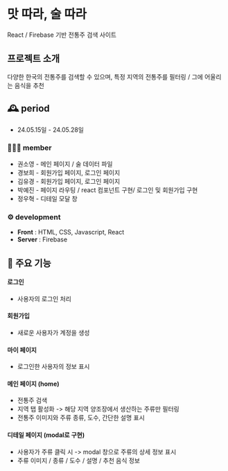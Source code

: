 # 맛 따라, 술 따라
React / Firebase 기반 전통주 검색 사이트


## 프로젝트 소개 
다양한 한국의 전통주를 검색할 수 있으며, 특정 지역의 전통주를 필터링 / 그에 어울리는 음식을 추천
<br>

## 🕰️ period
* 24.05.15일 - 24.05.28일

### 🧑‍🤝‍🧑 member
 -  권소영 - 메인 페이지 / 술 데이터 파일
 -  경보희 - 회원가입 페이지, 로그인 페이지
 -  김유경 - 회원가입 페이지, 로그인 페이지
 -  박예진 - 페이지 라우팅 / react 컴포넌트 구현/ 로그인 및 회원가입 구현
 -  정우혁 - 디테일 모달 창  

### ⚙️ development
- **Front** : HTML, CSS, Javascript, React
- **Server** : Firebase

## 📌 주요 기능
#### 로그인 
- 사용자의 로그인 처리
#### 회원가입 
- 새로운 사용자가 계정을 생성
#### 마이 페이지
- 로그인한 사용자의 정보 표시
#### 메인 페이지 (home) 
- 전통주 검색
- 지역 탭 활성화 -> 해당 지역 양조장에서 생산하는 주류만 필터링
- 전통주 이미지와 주류 종류, 도수, 간단한 설명 표시
#### 디테일 페이지 (modal로 구현) 
- 사용자가 주류 클릭 시 -> modal 창으로 주류의 상세 정보 표시
- 주류 이미지 / 종류 / 도수 / 설명 / 추천 음식 정보
